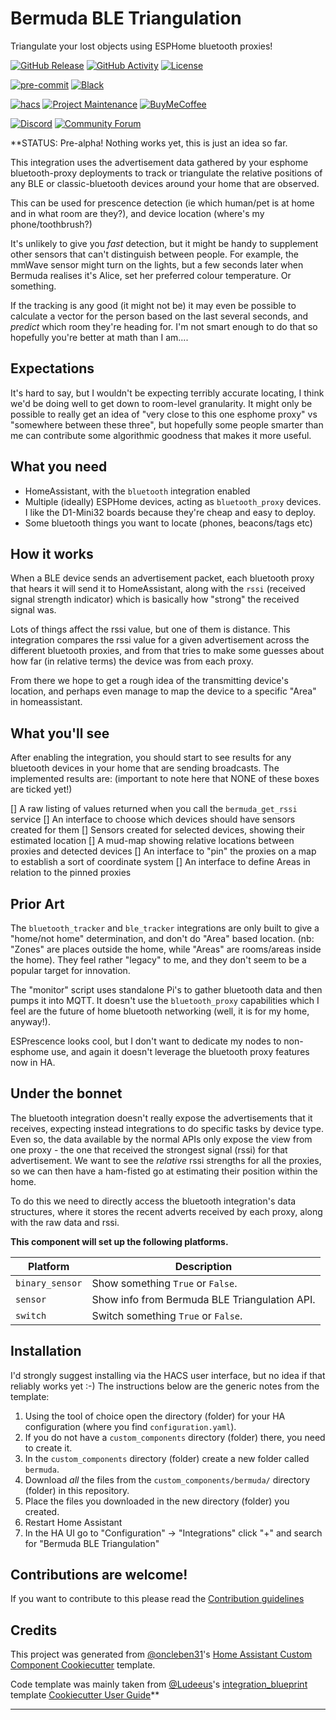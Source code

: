 # Bermuda BLE Triangulation

Triangulate your lost objects using ESPHome bluetooth proxies!

[![GitHub Release][releases-shield]][releases]
[![GitHub Activity][commits-shield]][commits]
[![License][license-shield]](LICENSE)

[![pre-commit][pre-commit-shield]][pre-commit]
[![Black][black-shield]][black]

[![hacs][hacsbadge]][hacs]
[![Project Maintenance][maintenance-shield]][user_profile]
[![BuyMeCoffee][buymecoffeebadge]][buymecoffee]

[![Discord][discord-shield]][discord]
[![Community Forum][forum-shield]][forum]

**STATUS: Pre-alpha! Nothing works yet, this is just an idea so far.

This integration uses the advertisement data gathered by your esphome
bluetooth-proxy deployments to track or triangulate the relative
positions of any BLE or classic-bluetooth devices around your home
that are observed.

This can be used for prescence detection (ie which human/pet is at home
and in what room are they?), and device location (where's my
phone/toothbrush?)

It's unlikely to give you *fast* detection, but it might be handy to
supplement other sensors that can't distinguish between people. For
example, the mmWave sensor might turn on the lights, but a few
seconds later when Bermuda realises it's Alice, set her preferred
colour temperature. Or something.

If the tracking is any good (it might not be) it may even be possible
to calculate a vector for the person based on the last several seconds,
and *predict* which room they're heading for. I'm not smart enough to do
that so hopefully you're better at math than I am....

## Expectations

It's hard to say, but I wouldn't be expecting terribly
accurate locating, I think we'd be doing well to get down to room-level
granularity. It might only be possible to really get an idea of "very close
to this one esphome proxy" vs "somewhere between these three", but hopefully some
people smarter than me can contribute some algorithmic goodness that makes
it more useful.

## What you need

- HomeAssistant, with the `bluetooth` integration enabled
- Multiple (ideally) ESPHome devices, acting as `bluetooth_proxy` devices.
  I like the D1-Mini32 boards because they're cheap and easy to deploy.
- Some bluetooth things you want to locate (phones, beacons/tags etc)

## How it works

When a BLE device sends an advertisement packet, each bluetooth proxy that hears
it will send it to HomeAssistant, along with the `rssi` (received signal strength
indicator) which is basically how "strong" the received signal was.

Lots of things affect the rssi value, but one of them is distance. This integration
compares the rssi value for a given advertisement across the different
bluetooth proxies, and from that tries to make some guesses about how far
(in relative terms) the device was from each proxy.

From there we hope to get a rough idea of the transmitting device's location,
and perhaps even manage to map the device to a specific "Area" in homeassistant.

## What you'll see

After enabling the integration, you should start to see results for any bluetooth
devices in your home that are sending broadcasts. The implemented results are:
(important to note here that NONE of these boxes are ticked yet!)

[] A raw listing of values returned when you call the `bermuda_get_rssi` service
[] An interface to choose which devices should have sensors created for them
[] Sensors created for selected devices, showing their estimated location
[] A mud-map showing relative locations between proxies and detected devices
[] An interface to "pin" the proxies on a map to establish a sort of coordinate system
[] An interface to define Areas in relation to the pinned proxies

## Prior Art

The `bluetooth_tracker` and `ble_tracker` integrations are only built to give a "home/not home"
determination, and don't do "Area" based location. (nb: "Zones" are places outside the
home, while "Areas" are rooms/areas inside the home). They feel rather "legacy" to me,
and they don't seem to be a popular target for innovation.

The "monitor" script uses standalone Pi's to gather bluetooth data and then pumps it into
MQTT. It doesn't use the `bluetooth_proxy` capabilities which I feel are the future of
home bluetooth networking (well, it is for my home, anyway!).

ESPrescence looks cool, but I don't want to dedicate my nodes to non-esphome use, and again
it doesn't leverage the bluetooth proxy features now in HA.

## Under the bonnet

The bluetooth integration doesn't really expose the advertisements that it receives,
expecting instead integrations to do specific tasks by device type. Even so, the data
available by the normal APIs only expose the view from one proxy - the one that received
the strongest signal (rssi) for that advertisement. We want to see the *relative* rssi
strengths for all the proxies, so we can then have a ham-fisted go at estimating their
position within the home.

To do this we need to directly access the bluetooth integration's data structures, where
it stores the recent adverts received by each proxy, along with the raw data and rssi.


**This component will set up the following platforms.**

| Platform        | Description                                                               |
| --------------- | ------------------------------------------------------------------------- |
| `binary_sensor` | Show something `True` or `False`.                                         |
| `sensor`        | Show info from Bermuda BLE Triangulation API. |
| `switch`        | Switch something `True` or `False`.                                       |


## Installation

I'd strongly suggest installing via the HACS user interface, but no idea if that reliably works
yet :-) The instructions below are the generic notes from the template:

1. Using the tool of choice open the directory (folder) for your HA configuration (where you find `configuration.yaml`).
2. If you do not have a `custom_components` directory (folder) there, you need to create it.
3. In the `custom_components` directory (folder) create a new folder called `bermuda`.
4. Download _all_ the files from the `custom_components/bermuda/` directory (folder) in this repository.
5. Place the files you downloaded in the new directory (folder) you created.
6. Restart Home Assistant
7. In the HA UI go to "Configuration" -> "Integrations" click "+" and search for "Bermuda BLE Triangulation"


<!---->

## Contributions are welcome!

If you want to contribute to this please read the [Contribution guidelines](CONTRIBUTING.md)

## Credits

This project was generated from [@oncleben31](https://github.com/oncleben31)'s [Home Assistant Custom Component Cookiecutter](https://github.com/oncleben31/cookiecutter-homeassistant-custom-component) template.

Code template was mainly taken from [@Ludeeus](https://github.com/ludeeus)'s [integration_blueprint][integration_blueprint] template
[Cookiecutter User Guide](https://cookiecutter-homeassistant-custom-component.readthedocs.io/en/stable/quickstart.html)**

---

[integration_blueprint]: https://github.com/custom-components/integration_blueprint
[black]: https://github.com/psf/black
[black-shield]: https://img.shields.io/badge/code%20style-black-000000.svg?style=for-the-badge
[buymecoffee]: https://www.buymeacoffee.com/AshleyGittins
[buymecoffeebadge]: https://img.shields.io/badge/buy%20me%20a%20coffee-donate-yellow.svg?style=for-the-badge
[commits-shield]: https://img.shields.io/github/commit-activity/y/agittins/bermuda.svg?style=for-the-badge
[commits]: https://github.com/agittins/bermuda/commits/main
[hacs]: https://hacs.xyz
[hacsbadge]: https://img.shields.io/badge/HACS-Custom-orange.svg?style=for-the-badge
[discord]: https://discord.gg/Qa5fW2R
[discord-shield]: https://img.shields.io/discord/330944238910963714.svg?style=for-the-badge
[exampleimg]: example.png
[forum-shield]: https://img.shields.io/badge/community-forum-brightgreen.svg?style=for-the-badge
[forum]: https://community.home-assistant.io/
[license-shield]: https://img.shields.io/github/license/agittins/bermuda.svg?style=for-the-badge
[maintenance-shield]: https://img.shields.io/badge/maintainer-%40agittins-blue.svg?style=for-the-badge
[pre-commit]: https://github.com/pre-commit/pre-commit
[pre-commit-shield]: https://img.shields.io/badge/pre--commit-enabled-brightgreen?style=for-the-badge
[releases-shield]: https://img.shields.io/github/release/agittins/bermuda.svg?style=for-the-badge
[releases]: https://github.com/agittins/bermuda/releases
[user_profile]: https://github.com/agittins
